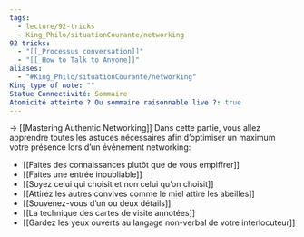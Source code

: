 ```yaml
---
tags:
  - lecture/92-tricks
  - King_Philo/situationCourante/networking
92 tricks:
  - "[[_Processus conversation]]"
  - "[[_How to Talk to Anyone]]"
aliases:
  - "#King_Philo/situationCourante/networking"
King type of note: ""
Statue Connectivité: Sommaire
Atomicité atteinte ? Ou sommaire raisonnable live ?: true
---
```

-> [[Mastering Authentic Networking]]
Dans cette partie, vous allez apprendre toutes les astuces nécessaires afin d’optimiser un maximum votre présence lors d’un événement networking:
- [[Faites des connaissances plutôt que de vous empiffrer]]
- [[Faites une entrée inoubliable]]
- [[Soyez celui qui choisit et non celui qu’on choisit]]
- [[Attirez les autres convives comme le miel attire les abeilles]]
- [[Souvenez-vous d’un ou deux détails]]
- [[La technique des cartes de visite annotées]]
- [[Gardez les yeux ouverts au langage non-verbal de votre interlocuteur]]